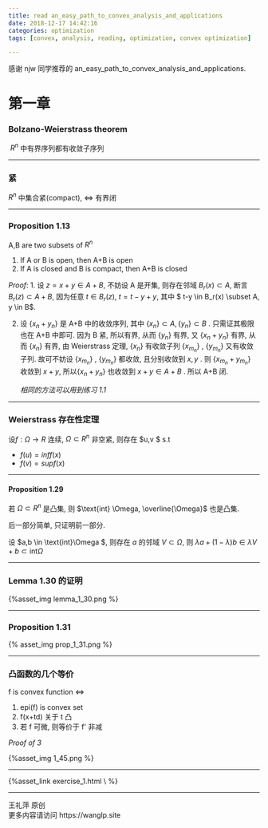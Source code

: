 ```yaml
---
title: read an_easy_path_to_convex_analysis_and_applications
date: 2018-12-17 14:42:16
categories: optimization
tags: [convex, analysis, reading, optimization, convex optimization]

---
```


感谢 njw 同学推荐的  an_easy_path_to_convex_analysis_and_applications. 

<!--more-->

# 第一章

### Bolzano-Weierstrass theorem

​	$R^n$ 中有界序列都有收敛子序列

-----

### 紧

$R^n$ 中集合紧(compact),  $\iff$ 有界闭

------



### Proposition 1.13 

A,B are two subsets of $R^n$ 

1. If A or B is open, then A+B is open
2. If A is closed and B is compact,  then A+B is closed 

*Proof*: 1. 设 $z = x+y \in A+B$, 不妨设 A 是开集, 则存在邻域 $B_r(x) \subset A$, 断言 $B_r(z)\subset A+B$, 因为任意 $t \in B_r(z)$, $t = t - y + y$, 其中 $ t-y \in B_r(x) \subset A, y \in B$.   

2. 设 $\{x_n+y_n\}$ 是 A+B 中的收敛序列, 其中 $\{x_n\}\subset A, \{y_n\}\subset B$ . 只需证其极限也在 A+B 中即可. 因为 B 紧, 所以有界, 从而 $\{y_n\}$ 有界, 又 $\{x_n+y_n\}$ 有界, 从而 $\{x_n\}$ 有界, 由 Weierstrass 定理, $\{x_n\}$ 有收敛子列 $\{x_{m_n}\}$ ,  $\{y_{m_n}\}$ 又有收敛子列. 故可不妨设  $\{x_{m_n}\}$ ,  $\{y_{m_n}\}$ 都收敛, 且分别收敛到 $x,y$ . 则 $\{x_{m_n}+y_{m_n}\}$ 收敛到 $x+y$, 所以$\{x_n+y_n\}$  也收敛到 $x+y\in A+B$ . 所以 A+B 闭. 

   *相同的方法可以用到练习 1.1*

----

### Weierstrass 存在性定理

设$f: \Omega \rightarrow R$ 连续, $\Omega \subset R^n$ 非空紧, 则存在 $u,v $ s.t 

- $f(u) = inf f(x)$
- $f(v) =supf(x)$ 



----

#### Proposition 1.29

若 $\Omega \subset R^n$ 是凸集, 则 $\text{int} \Omega, \overline{\Omega}$ 也是凸集. 

后一部分简单, 只证明前一部分.

设 $a,b \in \text{int}\Omega $, 则存在 $a$ 的邻域 $V\subset \Omega$, 则 $\lambda a + (1-\lambda )b \in \lambda V+b\subset \text{int} \Omega$



----

### Lemma 1.30 的证明

{%asset_img lemma_1_30.png %}



-----

### Proposition 1.31

{% asset_img prop_1_31.png %}

---

### 凸函数的几个等价

f is convex function $\iff$

1. epi(f) is convex set
2. f(x+td) 关于 t 凸
3. 若 f 可微, 则等价于 f' 非减



*Proof of 3*

{%asset_img 1_45.png %}

-----

{%asset_link exercise_1.html \ %}

<hr>
 王礼萍  原创<br>
 更多内容请访问 https://wanglp.site <br>

